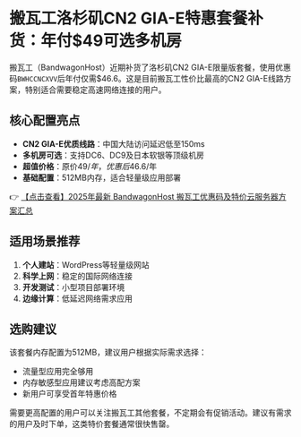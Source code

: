 # 搬瓦工洛杉矶CN2 GIA-E特惠套餐补货：年付$49可选多机房

搬瓦工（BandwagonHost）近期补货了洛杉矶CN2 GIA-E限量版套餐，使用优惠码`BWHCCNCXVV`后年付仅需$46.6。这是目前搬瓦工性价比最高的CN2 GIA-E线路方案，特别适合需要稳定高速网络连接的用户。

## 核心配置亮点
- **CN2 GIA-E优质线路**：中国大陆访问延迟低至150ms
- **多机房可选**：支持DC6、DC9及日本软银等顶级机房
- **超值价格**：原价$49/年，优惠后$46.6/年
- **基础配置**：512MB内存，适合轻量级应用部署

👉 [【点击查看】2025年最新 BandwagonHost 搬瓦工优惠码及特价云服务器方案汇总](https://bit.ly/banwagon)

## 适用场景推荐
1. **个人建站**：WordPress等轻量级网站
2. **科学上网**：稳定的国际网络连接
3. **开发测试**：小型项目部署环境
4. **边缘计算**：低延迟网络需求应用

## 选购建议
该套餐内存配置为512MB，建议用户根据实际需求选择：
- 流量型应用完全够用
- 内存敏感型应用建议考虑高配方案
- 新用户可享受首年特惠价格

需要更高配置的用户可以关注搬瓦工其他套餐，不定期会有促销活动。建议有需求的用户及时下单，这类特价套餐通常很快售罄。